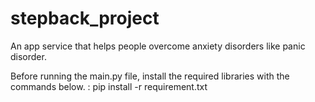 # stepback_project

An app service that helps people overcome anxiety disorders like panic disorder.

Before running the main.py file, install the required libraries with the commands below.
: pip install -r requirement.txt
